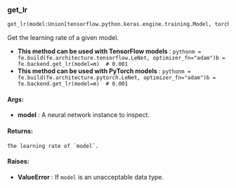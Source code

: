 

### get_lr
```python
get_lr(model:Union[tensorflow.python.keras.engine.training.Model, torch.nn.modules.module.Module]) -> float
```
Get the learning rate of a given model.
* **This method can be used with TensorFlow models** : ```pythonm = fe.build(fe.architecture.tensorflow.LeNet, optimizer_fn="adam")b = fe.backend.get_lr(model=m)  # 0.001```
* **This method can be used with PyTorch models** : ```pythonm = fe.build(fe.architecture.pytorch.LeNet, optimizer_fn="adam")b = fe.backend.get_lr(model=m)  # 0.001```

#### Args:

* **model** :  A neural network instance to inspect.

#### Returns:
    The learning rate of `model`.

#### Raises:

* **ValueError** :  If `model` is an unacceptable data type.